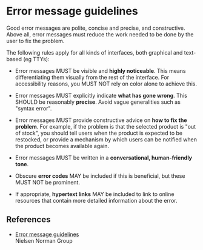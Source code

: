 # Error message guidelines

Good error messages are polite, concise and precise, and constructive. Above all, error messages must reduce the work needed to be done by the user to fix the problem.

The following rules apply for all kinds of interfaces, both graphical and text-based (eg TTYs):

- Error messages MUST be visible and **highly noticeable**. This means differentiating them visually from the rest of the interface. For accessibility reasons, you MUST NOT rely on color alone to achieve this.

- Error messages MUST explicitly indicate **what has gone wrong**. This SHOULD be reasonably **precise**. Avoid vague generalities such as "syntax error".

- Error messages MUST provide constructive advice on **how to fix the problem**. For example, if the problem is that the selected product is "out of stock", you should tell users when the product is expected to be restocked, or provide a mechanism by which users can be notified when the product becomes available again.

- Error messages MUST be written in a **conversational, human-friendly tone**.

- Obscure **error codes** MAY be included if this is beneficial, but these MUST NOT be prominent.

- If appropriate, **hypertext links** MAY be included to link to online resources that contain more detailed information about the error.

## References

- [Error message guidelines](//www.nngroup.com/articles/error-message-guidelines/) \
  Nielsen Norman Group
